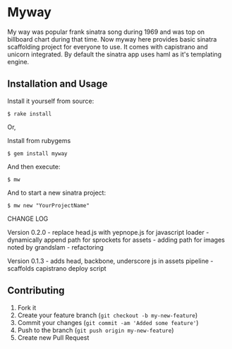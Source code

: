 # Myway

My way was popular frank sinatra song during 1969 and was top on billboard chart during that time. Now myway here
provides basic sinatra scaffolding project for everyone to use. It comes with capistrano and unicorn integrated. By
default the sinatra app uses haml as it's templating engine.

## Installation and Usage

Install it yourself from source:

    $ rake install


Or,

Install from rubygems

    $ gem install myway

And then execute:

    $ mw

And to start a new sinatra project:

    $ mw new "YourProjectName"


CHANGE LOG

Version 0.2.0
    - replace head.js with yepnope.js for javascript loader
    - dynamically append path for sprockets for assets
    - adding path for images noted by grandslam
    - refactoring

Version 0.1.3
    - adds head, backbone, underscore js in assets pipeline
    - scaffolds capistrano deploy script

## Contributing

1. Fork it
2. Create your feature branch (`git checkout -b my-new-feature`)
3. Commit your changes (`git commit -am 'Added some feature'`)
4. Push to the branch (`git push origin my-new-feature`)
5. Create new Pull Request
